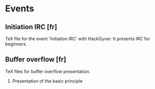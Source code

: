 Events
======

Initiation IRC [fr]
--------------

TeX file for the event 'Initiation IRC' with HackGyver.
It presents IRC for beginners.

Buffer overflow [fr]
---------------

TeX files for buffer overflow presentation.

1. Presentation of the basic principle

